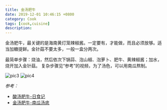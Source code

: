 ```yaml
---
title: 金汤肥牛
date: 2019-12-01 10:46:15 +0800
category: Cook
tags: [cook,cuisine]
description: 
---
```


金汤肥牛，最关键的是海南黄灯笼辣椒酱。一定要有，才能做，而且必须放够。适当加糖提鲜。金针菇不要太多，一般一盒分两次。

最简单步骤：烧油，然后依次下锅蒜、泡山椒、泡萝卜、肥牛、黄辣椒酱；加水，烧开加入金针菇。
复杂步骤见“参考”的视频，为了汤色，可以用南瓜熬制。

![pic3](https://chenxie-fun.oss-cn-shenzhen.aliyuncs.com/cook/golden_beef/pic1.jpeg)
![pic4](https://chenxie-fun.oss-cn-shenzhen.aliyuncs.com/cook/golden_beef/pic2.jpeg)

*参考：*

* [酸汤肥牛-日食记](https://www.bilibili.com/video/av11560490?from=search&seid=18082350424074592167)
* [金汤肥牛-南瓜汤底](https://www.bilibili.com/video/av75752079?from=search&seid=18111512424295534343)
